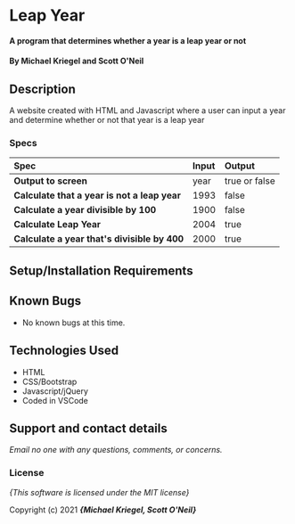 # Leap Year

#### A program that determines whether a year is a leap year or not
#### By **Michael Kriegel and Scott O'Neil**

## Description

A website created with HTML and Javascript where a user can input a year and determine whether or not that year is a leap year


### Specs
| Spec | Input | Output |
| :-------------     | :------------- | :------------- |
| **Output to screen** | year | true or false |
| **Calculate that a year is not a leap year** | 1993 | false |
| **Calculate a year divisible by 100** | 1900 | false |
| **Calculate Leap Year** | 2004 | true |
| **Calculate a year that's divisible by 400** | 2000 | true |
## Setup/Installation Requirements



## Known Bugs
* No known bugs at this time.

## Technologies Used
* HTML
* CSS/Bootstrap
* Javascript/jQuery
* Coded in VSCode

## Support and contact details

_Email no one with any questions, comments, or concerns._

### License

*{This software is licensed under the MIT license}*

Copyright (c) 2021 **_{Michael Kriegel, Scott O'Neil}_**